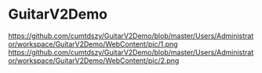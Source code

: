 # GuitarV2Demo
https://github.com/cumtdszy/GuitarV2Demo/blob/master/Users/Administrator/workspace/GuitarV2Demo/WebContent/pic/1.png
https://github.com/cumtdszy/GuitarV2Demo/blob/master/Users/Administrator/workspace/GuitarV2Demo/WebContent/pic/2.png
